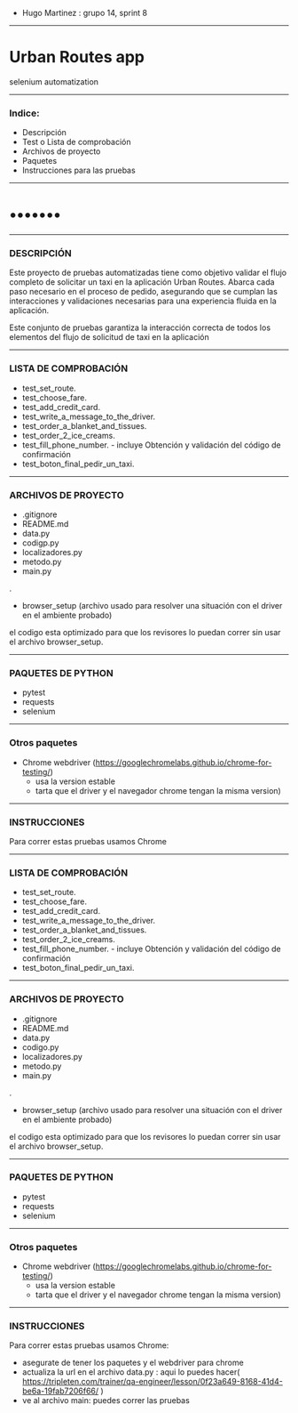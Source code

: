 - Hugo Martinez : grupo 14, sprint 8
- ---

# Urban Routes app

selenium automatization

 ---
### Indice:
- Descripción
- Test o Lista de comprobación
- Archivos de proyecto
- Paquetes
- Instrucciones para las pruebas
---

# •••••••

---
### DESCRIPCIÓN
Este proyecto de pruebas automatizadas tiene como objetivo validar el flujo completo de solicitar un taxi en la aplicación Urban Routes. Abarca cada paso necesario en el proceso de pedido, asegurando que se cumplan las interacciones y validaciones necesarias para una experiencia fluida en la aplicación.

Este conjunto de pruebas garantiza la interacción correcta de todos los elementos del flujo de solicitud de taxi en la aplicación

---
### LISTA DE COMPROBACIÓN
- test_set_route.
- test_choose_fare.
- test_add_credit_card.
- test_write_a_message_to_the_driver.
- test_order_a_blanket_and_tissues.
- test_order_2_ice_creams.
- test_fill_phone_number. - incluye Obtención y validación del código de confirmación
- test_boton_final_pedir_un_taxi.

---
### ARCHIVOS DE PROYECTO
- .gitignore
- README.md
- data.py
- codigp.py
- localizadores.py
- metodo.py
- main.py

.
- browser_setup (archivo usado para resolver una situación con el driver en el ambiente probado)

el codigo esta optimizado para que los revisores lo puedan correr sin usar el archivo browser_setup.

---
### PAQUETES DE PYTHON
- pytest
- requests
- selenium

---
### Otros paquetes
- Chrome webdriver (https://googlechromelabs.github.io/chrome-for-testing/)
  - usa la version estable
  - tarta que el driver y el navegador chrome tengan la misma version)
---
### INSTRUCCIONES
Para correr estas pruebas usamos Chrome

---
### LISTA DE COMPROBACIÓN
- test_set_route.
- test_choose_fare.
- test_add_credit_card.
- test_write_a_message_to_the_driver.
- test_order_a_blanket_and_tissues.
- test_order_2_ice_creams.
- test_fill_phone_number. - incluye Obtención y validación del código de confirmación
- test_boton_final_pedir_un_taxi.

---
###  ARCHIVOS DE PROYECTO
- .gitignore
- README.md
- data.py
- codigo.py
- localizadores.py
- metodo.py
- main.py

.
- browser_setup (archivo usado para resolver una situación con el driver en el ambiente probado)

el codigo esta optimizado para que los revisores lo puedan correr sin usar el archivo browser_setup.

---
### PAQUETES DE PYTHON
- pytest
- requests
- selenium

---
### Otros paquetes
- Chrome webdriver (https://googlechromelabs.github.io/chrome-for-testing/)
  - usa la version estable
  - tarta que el driver y el navegador chrome tengan la misma version)
---
### INSTRUCCIONES
Para correr estas pruebas usamos Chrome:
- asegurate de tener los paquetes y el webdriver para chrome
- actualiza la url en el archivo data.py : aqui lo puedes hacer( https://tripleten.com/trainer/qa-engineer/lesson/0f23a649-8168-41d4-be6a-19fab7206f66/ )
- ve al archivo main: puedes correr las pruebas
